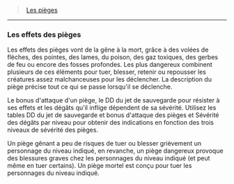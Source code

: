 ﻿---
!GenericItem
Id: traps_hd.md#les-effets-des-pièges
ParentLink: traps_hd.md#les-pièges
Name: Les effets des pièges
ParentName: Les pièges
NameLevel: 3
Attributes: {}
---
> [Les pièges](hd_traps.md)

---

### Les effets des pièges

Les effets des pièges vont de la gêne à la mort, grâce à des volées de flèches, des pointes, des lames, du poison, des gaz toxiques, des gerbes de feu ou encore des fosses profondes. Les plus dangereux combinent plusieurs de ces éléments pour tuer, blesser, retenir ou repousser les créatures assez malchanceuses pour les déclencher. La description du piège précise tout ce qui se passe lorsqu'il se déclenche.

Le bonus d'attaque d'un piège, le DD du jet de sauvegarde pour résister à ses effets et les dégâts qu'il inflige dépendent de sa sévérité. Utilisez les tables DD du jet de sauvegarde et bonus d'attaque des pièges et Sévérité des dégâts par niveau pour obtenir des indications en fonction des trois niveaux de sévérité des pièges.

Un piège gênant a peu de risques de tuer ou blesser grièvement un personnage du niveau indiqué, en revanche, un piège dangereux provoque des blessures graves chez les personnages du niveau indiqué (et peut même en tuer certains). Un piège mortel est conçu pour tuer les personnages du niveau indiqué.

